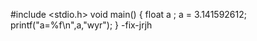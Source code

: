 #include <stdio.h>
void  main()
{
	float a ;
     a = 3.141592612;
	printf("a=%f\n",a,"wyr");
}
-fix-jrjh